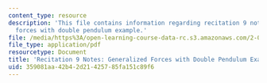 ```yaml
---
content_type: resource
description: 'This file contains information regarding recitation 9 notes: generalized
  forces with double pendulum example.'
file: /media/https%3A/open-learning-course-data-rc.s3.amazonaws.com/2-003sc-engineering-dynamics-fall-2011/359081aa42b42d21425785fa151c89f6_MIT2_003SCF11_rec9notes1.pdf
file_type: application/pdf
resourcetype: Document
title: 'Recitation 9 Notes: Generalized Forces with Double Pendulum Example '
uid: 359081aa-42b4-2d21-4257-85fa151c89f6
---
```

